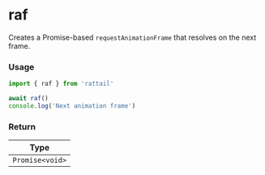 # raf

Creates a Promise-based `requestAnimationFrame` that resolves on the next frame.

### Usage

```ts
import { raf } from 'rattail'

await raf()
console.log('Next animation frame')
```

### Return

| Type            |
| --------------- |
| `Promise<void>` |
